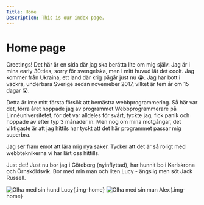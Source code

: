 ```yaml
---
Title: Home
Description: This is our index page.
---
```


Home page
==========================

Greetings! Det här är en sida där jag ska berätta lite om mig själv. Jag är i mina early 30:ties, sorry för svengelska, men i mitt huvud lät det coolt. Jag kommer från Ukraina, ett land där krig pågår just nu 😭. Jag har bott i vackra, underbara Sverige sedan novemeber 2017, vilket är fem år om 15 dagar 😮.

Detta är inte mitt första försök att bemästra webbprogrammering. Så här var det, förra året hoppade jag av programmet Webbprogrammerare på Linnéuniversitetet, för det var alldeles för svårt, tyckte jag, fick panik och hoppade av efter typ 3 månader in. Men nog om mina motgångar, det viktigaste är att jag hittils har tyckt att det här programmet passar mig superbra.

Jag ser fram emot att lära mig nya saker. Tycker att det är så roligt med webbteknikerna vi har lärt oss hittills.

Just det! Just nu bor jag i Göteborg (nyinflyttad), har hunnit bo i Karlskrona och Örnsköldsvik. Bor med min man och liten Lucy - ängslig men söt Jack Russell.

![Olha med sin hund Lucy](%assets_url%/img/olha_vs_lucy.jpg){.img-home}
![Olha med sin man Alex](%assets_url%/img/alex_v_olha.jpg){.img-home}
